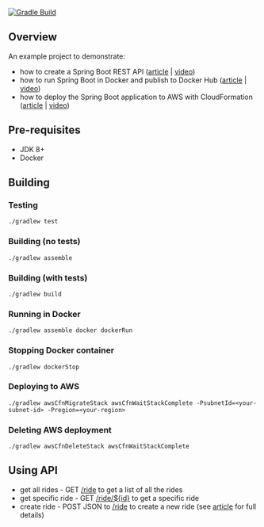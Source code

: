 [![Gradle Build](https://github.com/tkgregory/spring-boot-api-example/actions/workflows/gradle-build.yml/badge.svg)](https://github.com/tkgregory/spring-boot-api-example/actions/workflows/gradle-build.yml)

## Overview

An example project to demonstrate:

* how to create a Spring Boot REST API ([article](https://tomgregory.com/building-a-spring-boot-application-in-jenkins/) | [video](https://youtu.be/sCcuUMn1vdM))
* how to run Spring Boot in Docker and publish to Docker Hub ([article](https://tomgregory.com/building-a-spring-boot-application-in-docker-and-jenkins/) | [video](https://youtu.be/Kc3Vw5vk1Lw))
* how to deploy the Spring Boot application to AWS with CloudFormation ([article](https://tomgregory.com/deploying-a-spring-boot-application-into-aws-with-jenkins/) | [video](https://youtu.be/5xh0nAYeZNc))

## Pre-requisites

* JDK 8+
* Docker

## Building

### Testing

`./gradlew test`

### Building (no tests)

`./gradlew assemble`

### Building (with tests)

`./gradlew build`

### Running in Docker

`./gradlew assemble docker dockerRun`

### Stopping Docker container

`./gradlew dockerStop`

### Deploying to AWS

`./gradlew awsCfnMigrateStack awsCfnWaitStackComplete -PsubnetId=<your-subnet-id> -Pregion=<your-region>`

### Deleting AWS deployment

`./gradlew awsCfnDeleteStack awsCfnWaitStackComplete`

## Using API

* get all rides - GET [/ride](http://localhost:8080/ride) to get a list of all the rides
* get specific ride - GET [/ride/${id}](http://localhost:8080/ride/1) to get a specific ride
* create ride - POST JSON to [/ride](http://localhost:8080/ride) to create a new ride 
(see [article](https://tomgregory.com/building-a-spring-boot-application-in-jenkins/#2_Trying_out_our_Spring_Boot_application) for full details)
